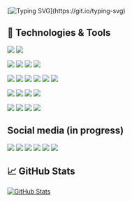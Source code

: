 [![Typing SVG](https://readme-typing-svg.demolab.com?font=Fira+Code&pause=1000&color=ff69b4&multiline=true&width=435&height=60&lines=Hi+there%2C+I'm+Tokha.;Python-Developer.)](https://git.io/typing-svg)

## 🔧 Technologies & Tools

<!-- OS -->
![](https://img.shields.io/badge/OS-Linux%20Manjaro-informational?style=flat&logo=linux&logoColor=white&color=ff69b4)
![](https://img.shields.io/badge/OS-Windows-informational?style=flat&logo=windows&logoColor=white&color=ff69b4)

<!-- Languages -->
![](https://img.shields.io/badge/Code-Python-informational?style=flat&logo=python&logoColor=white&color=ff69b4)
![](https://img.shields.io/badge/Code-C%23-informational?style=flat&logo=c-sharp&logoColor=white&color=ff69b4)
![](https://img.shields.io/badge/Code-html5-informational?style=flat&logo=html5&logoColor=white&color=ff69b4)
![](https://img.shields.io/badge/Code-css3-informational?style=flat&logo=css3&logoColor=white&color=ff69b4)

<!-- Tools -->
![](https://img.shields.io/badge/Tools-Selenium-informational?style=flat&logo=selenium&logoColor=white&color=ff69b4)
![](https://img.shields.io/badge/Tools-Xpath-informational?style=flat&logoColor=white&color=ff69b4)
![](https://img.shields.io/badge/Tools-PostgreSQL-informational?style=flat&logo=postgresql&logoColor=white&color=ff69b4)
![](https://img.shields.io/badge/Tools-Docker-informational?style=flat&logo=docker&logoColor=white&color=ff69b4)
![](https://img.shields.io/badge/Tools-github-informational?style=flat&logo=github&logoColor=white&color=ff69b4x)
![](https://img.shields.io/badge/Tools-gitlab-informational?style=flat&logo=gitlab&logoColor=white&color=ff69b4x)

<!-- IDEs -->
![](https://img.shields.io/badge/IDE-PyCharm-informational?style=flat&logo=pycharm&logoColor=white&color=ff69b4)
![](https://img.shields.io/badge/IDE-VsCode-informational?style=flat&logo=vscode&logoColor=white&color=ff69b4)
![](https://img.shields.io/badge/IDE-VsCode-informational?style=flat&logo=visual-studio-code&logoColor=white&color=ff69b4)
![](https://img.shields.io/badge/IDE-Notepad++-informational?style=flat&logo=notepad%2b%2b&logoColor=white&color=ff69b4)

<!-- Frameworks -->
![](https://img.shields.io/badge/Tools-django-informational?style=flat&logo=django&logoColor=white&color=ff69b4x)
![](https://img.shields.io/badge/Tools-jquery-informational?style=flat&logo=jquery&logoColor=white&color=ff69b4x)
![](https://img.shields.io/badge/Tools-bootstrap-informational?style=flat&logo=bootstrap&logoColor=white&color=ff69b4x)
![](https://img.shields.io/badge/Tools-bulma-informational?style=flat&logo=bulma&logoColor=white&color=ff69b4x)

## Social media (in progress)
<!-- Social media (in progress) -->

![](https://img.shields.io/badge/Telegram-2CA5E0?style=flat&logo=telegram&logoColor=white&color=229ED9)
![](https://img.shields.io/badge/Instagram-%23E4405F.svg?style=flat&logo=Instagram&logoColor=white&color=C13584)
![](https://img.shields.io/badge/VK-%232E87FB.svg?style=flat&logo=vk&logoColor=white&color=229ED9)
![](https://img.shields.io/badge/Slack-4A154B?style=flat&logo=slack&logoColor=white&color=4A154B)
![](https://img.shields.io/badge/Discord-%235865F2.svg?style=flat&logo=discord&logoColor=white&color=7289DA)
![](https://img.shields.io/badge/Skype-%2300AFF0.svg?style=flat&logo=Skype&logoColor=white&color=009EDC)

## &#x1f4c8; GitHub Stats

<!-- <a href="https://github.com/M1troll/M1troll">
  <img align="center" src="https://github-readme-stats.vercel.app/api/top-langs/?username=M1troll&hide=java,html,text&title_color=ffffff&text_color=c9cacc&icon_color=2bbc8a&bg_color=1d1f21&langs_count=5" />
</a> -->

<a href="https://github.com/M1troll/M1troll">
  <img align="center" src="https://github-readme-stats.vercel.app/api?username=M1troll&show_icons=true&line_height=27&theme=radical" alt="GitHub Stats"/>
</a>


<!--
**M1troll/M1troll** is a ✨ _special_ ✨ repository because its `README.md` (this file) appears on your GitHub profile.

Here are some ideas to get you started:

- 🔭 I’m currently working on ...
- 🌱 I’m currently learning ...
- 👯 I’m looking to collaborate on ...
- 🤔 I’m looking for help with ...
- 💬 Ask me about ...
- 📫 How to reach me: ...
- 😄 Pronouns: ...
- ⚡ Fun fact: ...
-->
